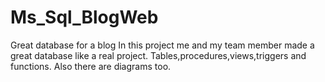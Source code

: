 # Ms_Sql_BlogWeb
Great database for a blog
In this project me and my team member made a great database like a real project.
Tables,procedures,views,triggers and functions.
Also there are diagrams too.
